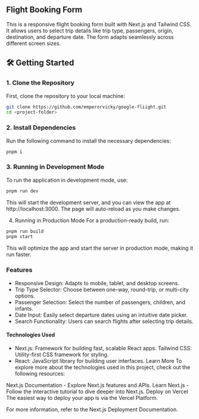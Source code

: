 ## Flight Booking Form
This is a responsive flight booking form built with Next.js and Tailwind CSS. It allows users to select trip details like trip type, passengers, origin, destination, and departure date. The form adapts seamlessly across different screen sizes.

## 🛠️ Getting Started

### 1. Clone the Repository

First, clone the repository to your local machine:
```bash {copy}
git clone https://github.com/emperorvicky/google-fliight.git
cd <project-folder>
```

### 2. Install Dependencies
Run the following command to install the necessary dependencies:

```bash {copy}
pnpm i
```

### 3. Running in Development Mode
To run the application in development mode, use:

```bash
pnpm run dev
```

This will start the development server, and you can view the app at http://localhost:3000. The page will auto-reload as you make changes.

4. Running in Production Mode
For a production-ready build, run:

```bash
pnpm run build
pnpm start
```

This will optimize the app and start the server in production mode, making it run faster.

### Features
* Responsive Design: Adapts to mobile, tablet, and desktop screens.
* Trip Type Selector: Choose between one-way, round-trip, or multi-city options.
* Passenger Selection: Select the number of passengers, children, and infants.
* Date Input: Easily select departure dates using an intuitive date picker.
* Search Functionality: Users can search flights after selecting trip details.
#### Technologies Used
* Next.js: Framework for building fast, scalable React apps.
Tailwind CSS: Utility-first CSS framework for styling.
* React: JavaScript library for building user interfaces.
Learn More
To explore more about the technologies used in this project, check out the following resources:

Next.js Documentation - Explore Next.js features and APIs.
Learn Next.js - Follow the interactive tutorial to dive deeper into Next.js.
Deploy on Vercel
The easiest way to deploy your app is via the Vercel Platform.

For more information, refer to the Next.js Deployment Documentation.